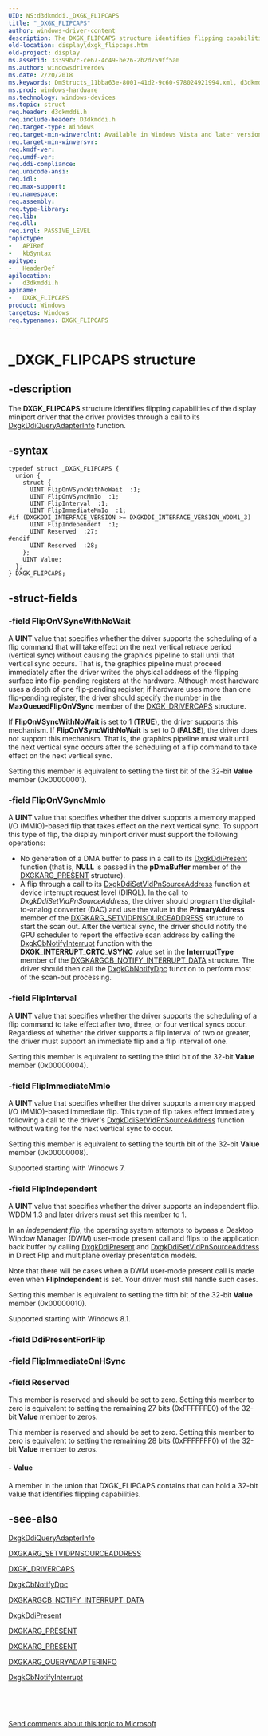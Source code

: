 ```yaml
---
UID: NS:d3dkmddi._DXGK_FLIPCAPS
title: "_DXGK_FLIPCAPS"
author: windows-driver-content
description: The DXGK_FLIPCAPS structure identifies flipping capabilities of the display miniport driver that the driver provides through a call to its DxgkDdiQueryAdapterInfo function.
old-location: display\dxgk_flipcaps.htm
old-project: display
ms.assetid: 33399b7c-ce67-4c49-be26-2b2d759ff5a0
ms.author: windowsdriverdev
ms.date: 2/20/2018
ms.keywords: DmStructs_11bba63e-8001-41d2-9c60-978024921994.xml, d3dkmddi/DXGK_FLIPCAPS, _DXGK_FLIPCAPS, DXGK_FLIPCAPS, display.dxgk_flipcaps, DXGK_FLIPCAPS structure [Display Devices]
ms.prod: windows-hardware
ms.technology: windows-devices
ms.topic: struct
req.header: d3dkmddi.h
req.include-header: D3dkmddi.h
req.target-type: Windows
req.target-min-winverclnt: Available in Windows Vista and later versions of the Windows operating systems.
req.target-min-winversvr: 
req.kmdf-ver: 
req.umdf-ver: 
req.ddi-compliance: 
req.unicode-ansi: 
req.idl: 
req.max-support: 
req.namespace: 
req.assembly: 
req.type-library: 
req.lib: 
req.dll: 
req.irql: PASSIVE_LEVEL
topictype:
-	APIRef
-	kbSyntax
apitype:
-	HeaderDef
apilocation:
-	d3dkmddi.h
apiname:
-	DXGK_FLIPCAPS
product: Windows
targetos: Windows
req.typenames: DXGK_FLIPCAPS
---
```


# _DXGK_FLIPCAPS structure


## -description


The <b>DXGK_FLIPCAPS</b> structure identifies flipping capabilities of the display miniport driver that the driver provides through a call to its <a href="..\d3dkmddi\nc-d3dkmddi-dxgkddi_queryadapterinfo.md">DxgkDdiQueryAdapterInfo</a> function.


## -syntax


````
typedef struct _DXGK_FLIPCAPS {
  union {
    struct {
      UINT FlipOnVSyncWithNoWait  :1;
      UINT FlipOnVSyncMmIo  :1;
      UINT FlipInterval  :1;
      UINT FlipImmediateMmIo  :1;
#if (DXGKDDI_INTERFACE_VERSION >= DXGKDDI_INTERFACE_VERSION_WDDM1_3)
      UINT FlipIndependent  :1;
      UINT Reserved  :27;
#endif 
      UINT Reserved  :28;
    };
    UINT Value;
  };
} DXGK_FLIPCAPS;
````


## -struct-fields




### -field FlipOnVSyncWithNoWait

A <b>UINT</b> value that specifies whether the driver supports the scheduling of a flip command that will take effect on the next vertical retrace period (vertical sync) without causing the graphics pipeline to stall until that vertical sync occurs. That is, the graphics pipeline must proceed immediately after the driver writes the physical address of the flipping surface into flip-pending registers at the hardware. Although most hardware uses a depth of one flip-pending register, if hardware uses more than one flip-pending register, the driver should specify the number in the <b>MaxQueuedFlipOnVSync</b> member of the <a href="..\d3dkmddi\ns-d3dkmddi-_dxgk_drivercaps.md">DXGK_DRIVERCAPS</a> structure. 

If <b>FlipOnVSyncWithNoWait</b> is set to 1 (<b>TRUE</b>), the driver supports this mechanism. If <b>FlipOnVSyncWithNoWait</b> is set to 0 (<b>FALSE</b>), the driver does not support this mechanism. That is, the graphics pipeline must wait until the next vertical sync occurs after the scheduling of a flip command to take effect on the next vertical sync.

Setting this member is equivalent to setting the first bit of the 32-bit <b>Value</b> member (0x00000001).


### -field FlipOnVSyncMmIo

A <b>UINT</b> value that specifies whether the driver supports a memory mapped I/O (MMIO)-based flip that takes effect on the next vertical sync. To support this type of flip, the display miniport driver must support the following operations:

<ul>
<li>
No generation of a DMA buffer to pass in a call to its <a href="..\d3dkmddi\nc-d3dkmddi-dxgkddi_present.md">DxgkDdiPresent</a> function (that is, <b>NULL</b> is passed in the <b>pDmaBuffer</b> member of the <a href="..\d3dkmddi\ns-d3dkmddi-_dxgkarg_present.md">DXGKARG_PRESENT</a> structure).

</li>
<li>
A flip through a call to its <a href="https://msdn.microsoft.com/488c929b-3816-457f-b5c2-c176b93d5546">DxgkDdiSetVidPnSourceAddress</a> function at device interrupt request level (DIRQL). In the call to <i>DxgkDdiSetVidPnSourceAddress</i>, the driver should program the digital-to-analog converter (DAC) and use the value in the <b>PrimaryAddress</b> member of the <a href="..\d3dkmddi\ns-d3dkmddi-_dxgkarg_setvidpnsourceaddress.md">DXGKARG_SETVIDPNSOURCEADDRESS</a> structure to start the scan out. After the vertical sync, the driver should notify the GPU scheduler to report the effective scan address by calling the <a href="..\d3dkmddi\nc-d3dkmddi-dxgkcb_notify_interrupt.md">DxgkCbNotifyInterrupt</a> function with the <b>DXGK_INTERRUPT_CRTC_VSYNC</b> value set in the <b>InterruptType</b> member of the <a href="..\d3dkmddi\ns-d3dkmddi-_dxgkargcb_notify_interrupt_data.md">DXGKARGCB_NOTIFY_INTERRUPT_DATA</a> structure. The driver should then call the <a href="..\d3dkmddi\nc-d3dkmddi-dxgkcb_notify_dpc.md">DxgkCbNotifyDpc</a> function to perform most of the scan-out processing.

</li>
</ul>

### -field FlipInterval

A <b>UINT</b> value that specifies whether the driver supports the scheduling of a flip command to take effect after two, three, or four vertical syncs occur. Regardless of whether the driver supports a flip interval of two or greater, the driver must support an immediate flip and a flip interval of one.

Setting this member is equivalent to setting the third bit of the 32-bit <b>Value</b> member (0x00000004).


### -field FlipImmediateMmIo

A <b>UINT</b> value that specifies whether the driver supports a memory mapped I/O (MMIO)-based immediate flip. This type of flip takes effect immediately following a call to the driver's <a href="https://msdn.microsoft.com/488c929b-3816-457f-b5c2-c176b93d5546">DxgkDdiSetVidPnSourceAddress</a> function without waiting for the next vertical sync to occur.

Setting this member is equivalent to setting the fourth bit of the 32-bit <b>Value</b> member (0x00000008).

Supported starting with Windows 7.


### -field FlipIndependent

A <b>UINT</b> value that specifies whether the driver supports an independent flip. WDDM 1.3 and later drivers must set this member to 1.

In an <i>independent flip</i>, the operating system attempts to bypass a Desktop Window Manager (DWM) user-mode present call and flips to the application back buffer by calling <a href="..\d3dkmddi\nc-d3dkmddi-dxgkddi_present.md">DxgkDdiPresent</a>  and <a href="https://msdn.microsoft.com/488c929b-3816-457f-b5c2-c176b93d5546">DxgkDdiSetVidPnSourceAddress</a> in Direct Flip and multiplane overlay presentation models.

Note that there will be cases when a DWM user-mode present call is made even when <b>FlipIndependent</b> is set. Your driver must still handle such cases.

Setting this member is equivalent to setting the fifth bit of the 32-bit <b>Value</b> member (0x00000010).

Supported starting with Windows 8.1.


### -field DdiPresentForIFlip

 


### -field FlipImmediateOnHSync

 


### -field Reserved

This member is reserved and should be set to zero. Setting this member to zero is equivalent to setting the remaining 27 bits (0xFFFFFFE0) of the 32-bit <b>Value</b> member to zeros.

This member is reserved and should be set to zero. Setting this member to zero is equivalent to setting the remaining 28 bits (0xFFFFFFF0) of the 32-bit <b>Value</b> member to zeros.


#### - Value

A member in the union that DXGK_FLIPCAPS contains that can hold a 32-bit value that identifies flipping capabilities.


## -see-also

<a href="..\d3dkmddi\nc-d3dkmddi-dxgkddi_queryadapterinfo.md">DxgkDdiQueryAdapterInfo</a>



<a href="..\d3dkmddi\ns-d3dkmddi-_dxgkarg_setvidpnsourceaddress.md">DXGKARG_SETVIDPNSOURCEADDRESS</a>



<a href="..\d3dkmddi\ns-d3dkmddi-_dxgk_drivercaps.md">DXGK_DRIVERCAPS</a>



<a href="..\d3dkmddi\nc-d3dkmddi-dxgkcb_notify_dpc.md">DxgkCbNotifyDpc</a>



<a href="..\d3dkmddi\ns-d3dkmddi-_dxgkargcb_notify_interrupt_data.md">DXGKARGCB_NOTIFY_INTERRUPT_DATA</a>



<a href="..\d3dkmddi\nc-d3dkmddi-dxgkddi_present.md">DxgkDdiPresent</a>



<a href="..\d3dkmddi\ns-d3dkmddi-_dxgkarg_present.md">DXGKARG_PRESENT</a>



<a href="..\d3dkmddi\ns-d3dkmddi-_dxgkarg_present.md">DXGKARG_PRESENT</a>



<a href="..\d3dkmddi\ns-d3dkmddi-_dxgkarg_queryadapterinfo.md">DXGKARG_QUERYADAPTERINFO</a>



<a href="..\d3dkmddi\nc-d3dkmddi-dxgkcb_notify_interrupt.md">DxgkCbNotifyInterrupt</a>



 

 

<a href="mailto:wsddocfb@microsoft.com?subject=Documentation%20feedback [display\display]:%20DXGK_FLIPCAPS structure%20 RELEASE:%20(2/20/2018)&amp;body=%0A%0APRIVACY STATEMENT%0A%0AWe use your feedback to improve the documentation. We don't use your email address for any other purpose, and we'll remove your email address from our system after the issue that you're reporting is fixed. While we're working to fix this issue, we might send you an email message to ask for more info. Later, we might also send you an email message to let you know that we've addressed your feedback.%0A%0AFor more info about Microsoft's privacy policy, see http://privacy.microsoft.com/en-us/default.aspx." title="Send comments about this topic to Microsoft">Send comments about this topic to Microsoft</a>

